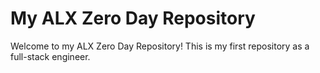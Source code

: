 # My ALX Zero Day Repository

Welcome to my ALX Zero Day Repository! This is my first repository as a full-stack engineer.

